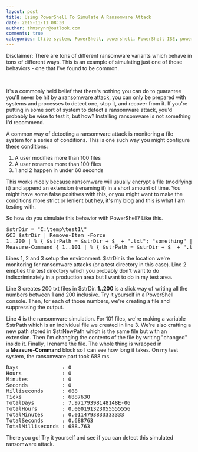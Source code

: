 ```yaml
---
layout: post
title: Using PowerShell To Simulate A Ransomware Attack
date: 2015-11-11 08:30
author: thmsrynr@outlook.com
comments: true
categories: [file system, PowerShell, powershell, PowerShell ISE, powershell ise, ransomware, security]
---
```

Disclaimer: There are tons of different ransomware variants which behave in tons of different ways. This is an example of simulating just one of those behaviors - one that I've found to be common.

&nbsp;

It's a commonly held belief that there's nothing you can do to guarantee you'll never be hit by <a href="http://en.wikipedia.org/wiki/Ransomware" target="_blank">a ransomware attack</a>, you can only be prepared with systems and processes to detect one, stop it, and recover from it. If you're putting in some sort of system to detect a ransomware attack, you'd probably be wise to test it, but how? Installing ransomware is not something I'd recommend.

A common way of detecting a ransomware attack is monitoring a file system for a series of conditions. This is one such way you might configure these conditions:

<ol>
    <li>A user modifies more than 100 files</li>
    <li>A user renames more than 100 files</li>
    <li>1 and 2 happen in under 60 seconds</li>
</ol>

This works nicely because ransomware will usually encrypt a file (modifying it) and append an extension (renaming it) in a short amount of time. You might have some false positives with this, or you might want to make the conditions more strict or lenient but hey, it's my blog and this is what I am testing with.

So how do you simulate this behavior with PowerShell? Like this.

<pre class="lang:ps decode:true  ">$strDir = "C:\temp\test1\"
GCI $strDir | Remove-Item -Force
1..200 | % { $strPath = $strDir + $_ + ".txt"; "something" | Out-File $strPath | Out-Null }
Measure-Command { 1..101 | % { $strPath = $strDir + $_ + ".txt"; $strNewPath = $strPath + ".chng"; "changed" | Out-File -Append $strPath; Rename-Item -Path $strPath -NewName $strNewPath } }</pre>

Lines 1, 2 and 3 setup the environment. $strDir is the location we're monitoring for ransomware attacks (or a test directory in this case). Line 2 empties the test directory which you probably don't want to do indiscriminately in a production area but I want to do in my test area.

Line 3 creates 200 txt files in $strDir. <strong>1..200</strong> is a slick way of writing all the numbers between 1 and 200 inclusive. Try it yourself in a PowerShell console. Then, for each of those numbers, we're creating a file and suppressing the output.

Line 4 is the ransomware simulation. For 101 files, we're making a variable $strPath which is an individual file we created in line 3. We're also crafting a new path stored in $strNewPath which is the same file but with an extension. Then I'm changing the contents of the file by writing "changed" inside it. Finally, I rename the file. The whole thing is wrapped in a <strong>Measure-Command</strong> block so I can see how long it takes. On my test system, the ransomware part took 688 ms.

<pre class="">Days              : 0
Hours             : 0
Minutes           : 0
Seconds           : 0
Milliseconds      : 688
Ticks             : 6887630
TotalDays         : 7.97179398148148E-06
TotalHours        : 0.000191323055555556
TotalMinutes      : 0.0114793833333333
TotalSeconds      : 0.688763
TotalMilliseconds : 688.763
</pre>

There you go! Try it yourself and see if you can detect this simulated ransomware attack.

